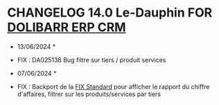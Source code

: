 # CHANGELOG 14.0 Le-Dauphin FOR [DOLIBARR ERP CRM](https://www.dolibarr.org)
* 13/06/2024 *
- FIX : DA025138 Bug filtre sur tiers / produit services

* 07/06/2024 *
- FIX : Backport de la [FIX Standard](https://github.com/Dolibarr/dolibarr/commit/70f9e7881bb4b26e09c84edc0ce359ba6551e6c9) pour afficher le rapport du chiffre d'affaires, filtrer sur les produits/services par tiers

